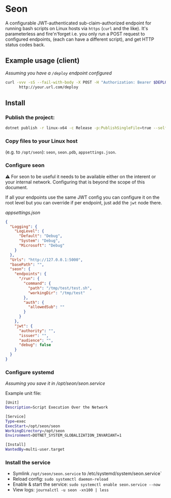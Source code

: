 # Seon

A configurable JWT-authenticated sub-claim-authorized endpoint for running bash scripts on Linux hosts via `https` (`curl` and the like). It's parameterless and fire'n'forget i.e. you only run a POST request to configured endpoints, (each can have a different script), and get HTTP status codes back. 

## Example usage (client)

*Assuming you have a `/deploy` endpoint configured*

```sh
curl -vvv -sS --fail-with-body -X POST -H "Authorization: Bearer $DEPLOY_TOKEN" \
      http://your.url.com/deploy
```
## Install

### Publish the project:

```sh
dotnet publish -r linux-x64 -c Release -p:PublishSingleFile=true --self-contained -p:PublishTrimmed=true
```

### Copy files to your Linux host 

(e.g. to `/opt/seon`): `seon`, `seon.pdb`, `appsettings.json`.

### Configure seon

:warning: For seon to be useful it needs to be available either on the interent or your internal network. Configuring that is beyond the scope of this document.

If all your endpoints use the same JWT config you can configure it on the root level but you can override 
if per endpoint, just add the `jwt` node there.

*appsettings.json*

```json
{
  "Logging": {
    "LogLevel": {
      "Default": "Debug",
      "System": "Debug",
      "Microsoft": "Debug"
    }
  },
  "Urls": "http://127.0.0.1:5000",
  "basePath": "",
  "seon": {
    "endpoints": {
      "/run": {
        "command": {
          "path": "/tmp/test/test.sh",
          "workingDir": "/tmp/test"
        },
        "auth": {
          "allowedSub": ""
        }
      }
    },
    "jwt": {
      "authority": "",
      "issuer": "",
      "audience": "",
      "debug": false
    }
  }
}

```

### Configure systemd

*Assuming you save it in /opt/seon/seon.service*

Example unit file:

```sh
[Unit]
Description=Script Execution Over the Network

[Service]
Type=exec
ExecStart=/opt/seon/seon
WorkingDirectory=/opt/seon
Environment=DOTNET_SYSTEM_GLOBALIZATION_INVARIANT=1

[Install]
WantedBy=multi-user.target
```
### Install the service

* Symlink `/opt/seon/seon.service` to /etc/systemd/system/seon.service`
* Reload config: `sudo systemctl daemon-reload`
* Enable & start the service: `sudo systemctl enable seon.service --now`
* View logs: `journalctl -u seon -xn100 | less`

